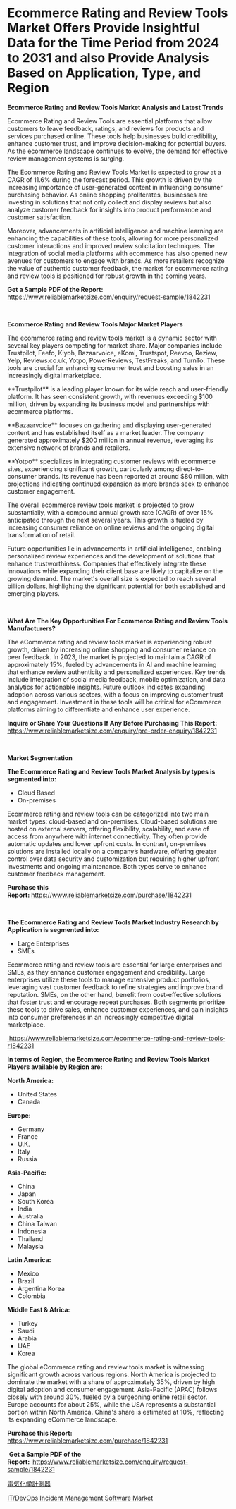 <p><h1>Ecommerce Rating and Review Tools Market Offers Provide Insightful Data for the Time Period from 2024 to 2031 and also Provide Analysis Based on Application, Type, and Region</h1></p><p><strong>Ecommerce Rating and Review Tools Market Analysis and Latest Trends</strong></p>
<p><p>Ecommerce Rating and Review Tools are essential platforms that allow customers to leave feedback, ratings, and reviews for products and services purchased online. These tools help businesses build credibility, enhance customer trust, and improve decision-making for potential buyers. As the ecommerce landscape continues to evolve, the demand for effective review management systems is surging.</p><p>The Ecommerce Rating and Review Tools Market is expected to grow at a CAGR of 11.6% during the forecast period. This growth is driven by the increasing importance of user-generated content in influencing consumer purchasing behavior. As online shopping proliferates, businesses are investing in solutions that not only collect and display reviews but also analyze customer feedback for insights into product performance and customer satisfaction. </p><p>Moreover, advancements in artificial intelligence and machine learning are enhancing the capabilities of these tools, allowing for more personalized customer interactions and improved review solicitation techniques. The integration of social media platforms with ecommerce has also opened new avenues for customers to engage with brands. As more retailers recognize the value of authentic customer feedback, the market for ecommerce rating and review tools is positioned for robust growth in the coming years.</p></p>
<p><strong>Get a Sample PDF of the Report:&nbsp;</strong> <a href="https://www.reliablemarketsize.com/enquiry/request-sample/1842231?utm_campaign=1840&utm_medium=2&utm_source=Github&utm_content=ia&utm_term=01012025&utm_id=ecommerce-rating-and-review-tools">https://www.reliablemarketsize.com/enquiry/request-sample/1842231</a></p>
<p>&nbsp;</p>
<p><strong>Ecommerce Rating and Review Tools Major Market Players</strong></p>
<p><p>The ecommerce rating and review tools market is a dynamic sector with several key players competing for market share. Major companies include Trustpilot, Feefo, Kiyoh, Bazaarvoice, eKomi, Trustspot, Reevoo, Reziew, Yelp, Reviews.co.uk, Yotpo, PowerReviews, TestFreaks, and TurnTo. These tools are crucial for enhancing consumer trust and boosting sales in an increasingly digital marketplace.</p><p>**Trustpilot** is a leading player known for its wide reach and user-friendly platform. It has seen consistent growth, with revenues exceeding $100 million, driven by expanding its business model and partnerships with ecommerce platforms. </p><p>**Bazaarvoice** focuses on gathering and displaying user-generated content and has established itself as a market leader. The company generated approximately $200 million in annual revenue, leveraging its extensive network of brands and retailers.</p><p>**Yotpo** specializes in integrating customer reviews with ecommerce sites, experiencing significant growth, particularly among direct-to-consumer brands. Its revenue has been reported at around $80 million, with projections indicating continued expansion as more brands seek to enhance customer engagement.</p><p>The overall ecommerce review tools market is projected to grow substantially, with a compound annual growth rate (CAGR) of over 15% anticipated through the next several years. This growth is fueled by increasing consumer reliance on online reviews and the ongoing digital transformation of retail.</p><p>Future opportunities lie in advancements in artificial intelligence, enabling personalized review experiences and the development of solutions that enhance trustworthiness. Companies that effectively integrate these innovations while expanding their client base are likely to capitalize on the growing demand. The market's overall size is expected to reach several billion dollars, highlighting the significant potential for both established and emerging players.</p></p>
<p>&nbsp;</p>
<p><strong>What Are The Key Opportunities For Ecommerce Rating and Review Tools Manufacturers?</strong></p>
<p><p>The eCommerce rating and review tools market is experiencing robust growth, driven by increasing online shopping and consumer reliance on peer feedback. In 2023, the market is projected to maintain a CAGR of approximately 15%, fueled by advancements in AI and machine learning that enhance review authenticity and personalized experiences. Key trends include integration of social media feedback, mobile optimization, and data analytics for actionable insights. Future outlook indicates expanding adoption across various sectors, with a focus on improving customer trust and engagement. Investment in these tools will be critical for eCommerce platforms aiming to differentiate and enhance user experience.</p></p>
<p><strong>Inquire or Share Your Questions If Any Before Purchasing This Report:</strong> <a href="https://www.reliablemarketsize.com/enquiry/pre-order-enquiry/1842231?utm_campaign=1840&utm_medium=2&utm_source=Github&utm_content=ia&utm_term=01012025&utm_id=ecommerce-rating-and-review-tools">https://www.reliablemarketsize.com/enquiry/pre-order-enquiry/1842231</a></p>
<p>&nbsp;</p>
<p><strong>Market Segmentation</strong></p>
<p><strong>The Ecommerce Rating and Review Tools Market Analysis by types is segmented into:</strong></p>
<p><ul><li>Cloud Based</li><li>On-premises</li></ul></p>
<p><p>Ecommerce rating and review tools can be categorized into two main market types: cloud-based and on-premises. Cloud-based solutions are hosted on external servers, offering flexibility, scalability, and ease of access from anywhere with internet connectivity. They often provide automatic updates and lower upfront costs. In contrast, on-premises solutions are installed locally on a company’s hardware, offering greater control over data security and customization but requiring higher upfront investments and ongoing maintenance. Both types serve to enhance customer feedback management.</p></p>
<p><strong>Purchase this Report:&nbsp;</strong><a href="https://www.reliablemarketsize.com/purchase/1842231?utm_campaign=1840&utm_medium=2&utm_source=Github&utm_content=ia&utm_term=01012025&utm_id=ecommerce-rating-and-review-tools">https://www.reliablemarketsize.com/purchase/1842231</a></p>
<p>&nbsp;</p>
<p><strong>The Ecommerce Rating and Review Tools Market Industry Research by Application is segmented into:</strong></p>
<p><ul><li>Large Enterprises</li><li>SMEs</li></ul></p>
<p><p>Ecommerce rating and review tools are essential for large enterprises and SMEs, as they enhance customer engagement and credibility. Large enterprises utilize these tools to manage extensive product portfolios, leveraging vast customer feedback to refine strategies and improve brand reputation. SMEs, on the other hand, benefit from cost-effective solutions that foster trust and encourage repeat purchases. Both segments prioritize these tools to drive sales, enhance customer experiences, and gain insights into consumer preferences in an increasingly competitive digital marketplace.</p></p>
<p><a href="https://www.reliablemarketsize.com/ecommerce-rating-and-review-tools-r1842231?utm_campaign=1840&utm_medium=2&utm_source=Github&utm_content=ia&utm_term=01012025&utm_id=ecommerce-rating-and-review-tools">&nbsp;https://www.reliablemarketsize.com/ecommerce-rating-and-review-tools-r1842231</a></p>
<p><strong>In terms of Region, the Ecommerce Rating and Review Tools Market Players available by Region are:</strong></p>
<p>
    <p> <strong> North America: </strong>
        <ul>
            <li>United States</li>
            <li>Canada</li>
        </ul>
        </p> 
    <p> <strong> Europe: </strong>
        <ul>
            <li>Germany</li>
            <li>France</li>
            <li>U.K.</li>
            <li>Italy</li>
            <li>Russia</li>
        </ul>
        </p> 
    <p> <strong> Asia-Pacific: </strong>
        <ul>
            <li>China</li>
            <li>Japan</li>
            <li>South Korea</li>
            <li>India</li>
            <li>Australia</li>
            <li>China Taiwan</li>
            <li>Indonesia</li>
            <li>Thailand</li>
            <li>Malaysia</li>
        </ul>
        </p> 
    <p> <strong> Latin America: </strong>
        <ul>
            <li>Mexico</li>
            <li>Brazil</li>
            <li>Argentina Korea</li>
            <li>Colombia</li>
        </ul>
        </p> 
    <p> <strong> Middle East & Africa: </strong>
        <ul>
            <li>Turkey</li>
            <li>Saudi</li>
            <li>Arabia</li>
            <li>UAE</li>
            <li>Korea</li>
        </ul>
    </p>
    </p>
<p><p>The global eCommerce rating and review tools market is witnessing significant growth across various regions. North America is projected to dominate the market with a share of approximately 35%, driven by high digital adoption and consumer engagement. Asia-Pacific (APAC) follows closely with around 30%, fueled by a burgeoning online retail sector. Europe accounts for about 25%, while the USA represents a substantial portion within North America. China's share is estimated at 10%, reflecting its expanding eCommerce landscape. </p></p>
<p><strong>Purchase this Report: </strong><a href="https://www.reliablemarketsize.com/purchase/1842231?utm_campaign=1840&utm_medium=2&utm_source=Github&utm_content=ia&utm_term=01012025&utm_id=ecommerce-rating-and-review-tools">https://www.reliablemarketsize.com/purchase/1842231</a></p>
<p>&nbsp;<strong>Get a Sample PDF of the Report:&nbsp;&nbsp;</strong><a href="https://www.reliablemarketsize.com/enquiry/request-sample/1842231?utm_campaign=1840&utm_medium=2&utm_source=Github&utm_content=ia&utm_term=01012025&utm_id=ecommerce-rating-and-review-tools">https://www.reliablemarketsize.com/enquiry/request-sample/1842231</a></p>
<p><strong></strong></p>
<p><p><a href="https://github.com/mohamedbakry57/Market-Research-Report-List-6/blob/main/958967729649.md?utm_campaign=1840&utm_medium=2&utm_source=Github&utm_content=ia&utm_term=01012025&utm_id=ecommerce-rating-and-review-tools">電気化学計測器</a></p><p><a href="https://github.com/vimar16th/Market-Research-Report-List-7/blob/main/itdevops-incident-management-software-market.md?utm_campaign=1840&utm_medium=2&utm_source=Github&utm_content=ia&utm_term=01012025&utm_id=ecommerce-rating-and-review-tools">IT/DevOps Incident Management Software Market</a></p></p>